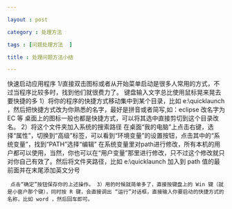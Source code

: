 ```yaml
---

layout : post

category : 处理方法

tags : [问题处理方法  ]

title : 处理问题方法小结

---
```



快速启动应用程序
    1/直接双击图标或者从开始菜单启动是很多人常用的方式，不过当程序比较多时，找到他们就很费力了。
    键盘输入文字总比使用鼠标晃来晃去要快捷的多
        1）将你的程序的快捷方式移动集中到某个目录，比如 e:\quicklaunch ，然后把快捷方式改为你熟悉的名字，最好是拼音或者简写,如：eclipse 改名字为EC 等 桌面上的图标一般也都是快捷方式，可以将其选中直接剪切到这个目录改名。
        2）将这个文件夹加入系统的搜索路径   在桌面“我的电脑”上点击右键，选择“属性”，切换到“高级”标签，可以看到“环境变量”的设置按钮，点击其中的“系统变量”，找到“PATH”选择“编辑”
     在系统变量里对path进行修改，所有本机的用户都可以使用，当然，你也可以在“用户变量”那里进行修改，只不过这个修改就只对你自己有效了。然后将文件夹路径，比如     e:\quicklaunch 加入到 path 值的最前面并在末尾添加英文分号

     点击“确定”按钮保存你的上述操作。 3）用的时候就简单多了，直接按键盘上的 Win 键（就是小窗户那个键），同时按 R 键，会直接调出 “运行”对话框，直接输入你要启动的快捷方式的名称，比如 word ，然后回车即可。
